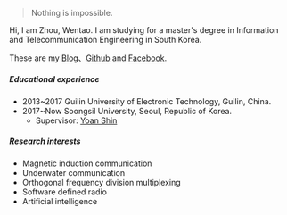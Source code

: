 

> Nothing is impossible.


Hi, I am Zhou, Wentao. I am studying for a master's degree in Information and Telecommunication Engineering in South Korea. 

These are my [Blog](https://wentaozhou.cn)、[Github](http://github.com/zhouwt612) and [Facebook](https://www.facebook.com/zhouwentao612).

##### Educational experience
- 2013~2017 Guilin University of Electronic Technology, Guilin, China.
- 2017~Now  Soongsil University, Seoul, Republic of Korea.
  - Supervisor: [Yoan Shin](https://ieeexplore.ieee.org/author/37279496500)


##### Research interests

- Magnetic induction communication
- Underwater communication
- Orthogonal frequency division multiplexing
- Software defined radio
- Artificial intelligence
